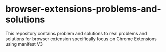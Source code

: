 # browser-extensions-problems-and-solutions

This repository contains problem and solutions to real problems and solutions for browser extension specifically focus on Chrome Extensions using manifest V3

